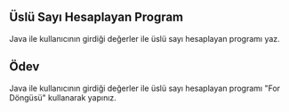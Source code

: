 Üslü Sayı Hesaplayan Program
-
Java ile kullanıcının girdiği değerler ile üslü sayı hesaplayan programı yaz.

Ödev
-
Java ile kullanıcının girdiği değerler ile üslü sayı hesaplayan programı "For Döngüsü" kullanarak yapınız.